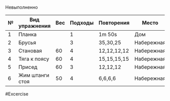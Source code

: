 Невыполненно

| №   | Вид упражнения  | Вес | Подходы | Повторения  | Место      |
| --- | --------------- | --- | ------- | ----------- | ---------- |
| 1   | Планка          |     | 1       | 1m 50s      | Дом        |
| 2   | Брусья          |     | 3       | 35,30,25    | Набережная |
| 3   | Становая        | 60  | 4       | 12,12,12,12 | Набережная |
| 4   | Тяга к поясу    | 60  | 4       | 15,15,15,15 | Набережная |
| 5   | Присед          | 60  | 3       | 12,12,12    | Набережная |
| 6   | Жим штанги стоя | 50  | 4       | 6,6,6,6     | Набережная |


#Excercise